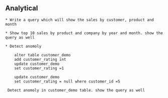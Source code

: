 
## Analytical	
	* Write a query which will show the sales by customer, product and month

	* Show top 10 sales by product and company by year and month. show the query as well

	* Detect anomoly

		alter table customer_demo
		add customer_rating int
		update customer_demo
		set customer_rating =1

		update customer_demo
		set customer_rating = null where customer_id =5
	
	 Detect anomoly in customer_demo table. show the query as well
